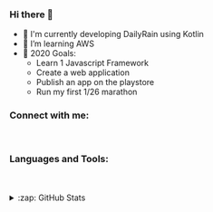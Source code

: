 ### Hi there 👋


- 🔭 I'm currently developing DailyRain using Kotlin
- 🌱 I’m learning AWS 
- 🥅 2020 Goals: 
  - Learn 1 Javascript Framework 
  - Create a web application 
  - Publish an app on the playstore 
  - Run my first 1/26 marathon

### Connect with me:


<br />

### Languages and Tools:



<br />
<br />

<details>
  <summary>:zap: GitHub Stats</summary>

  <img align="left" alt="LoanGauchat's GitHub Stats" src="https://github-readme-stats.codestackr.vercel.app/api?username=LoanGauchat&show_icons=true&hide_border=true" />

</details>

